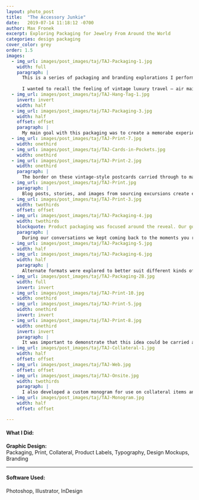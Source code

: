 ```yaml
---
layout: photo_post
title:  "The Accessory Junkie"
date:   2019-07-14 11:18:12 -0700
author: Max Fronek
excerpt: Exploring Packaging for Jewelry From Around the World
categories: design packaging
cover_color: grey
order: 1.5
images:
  - img_url: images/post_images/taj/TAJ-Packaging-1.jpg
    width: full
    paragraph: | 
      This is a series of packaging and branding explorations I performed for The Accessory Junkie. I wanted to emphasize the traveling aspect of their brand, in which they source bespoke jewelry and accessories from artisans all over the world.
      
      I wanted to recall the feeling of vintage luxury travel — air mail postcards, stylish luggage, gifts from afar. Bright colors and gradients were added to give everything a more modern touch, and then capped off with an elegant black&nbsp;border.
  - img_url: images/post_images/taj/TAJ-Hang-Tag-1.jpg
    invert: invert
    width: half 
  - img_url: images/post_images/taj/TAJ-Packaging-3.jpg
    width: half
    offset: offset
    paragraph: |
      My main goal with this packaging was to create a memorabe experience for the customer, whether it was their first purchase or 5th. To do this, I focused in on the thought of receiving a souvenir from a friend. Every detail is magnified — the way an item is packed, the anticipation of having never seen it before, and the memories of trips past. Each item comes with a postcard showcasing where it was made and the heart and soul that went into the piece. The Accessory Junkie specializes in one-of-a-kind local art, and the packaging had to live up to it in every way.
  - img_url: images/post_images/taj/TAJ-Print-7.jpg
    width: onethird        
  - img_url: images/post_images/taj/TAJ-Cards-in-Pockets.jpg
    width: onethird
  - img_url: images/post_images/taj/TAJ-Print-2.jpg
    width: onethird
    paragraph: |
      The border on these vintage-style postcards carried through to many other elements of packaging and branding, and created a natural way fo the soft gradients of the packaging to carry through to the collateral items. Multiple postcards are included with each order, including a blank one to send along to a friend.
  - img_url: images/post_images/taj/TAJ-Print.jpg  
    paragraph: |
      Blog posts, stories, and images from sourcing excursions create enough content organically to produce a recurring quarterly magazine. Providing a high-quality item like this helps The Accessory Junkie to connect with their customers and showcase the unique pieces and experience they find on their travels.
  - img_url: images/post_images/taj/TAJ-Print-3.jpg
    width: twothirds
    offset: offset
  - img_url: images/post_images/taj/TAJ-Packaging-4.jpg
    width: twothirds
    blockquote: Product packaging was focused around the reveal. Our goal was to create an instant memory from the very first impression.
    paragraph: |
      During our conversations we kept coming back to the moments you remember when traveling, like walking through a gateway to see a new locale open up before you. That was the impression we wanted to create when opening the packaging, and in doing so struck a clear balance with the minimal, classic exterior.
  - img_url: images/post_images/taj/TAJ-Packaging-5.jpg
    width: half
  - img_url: images/post_images/taj/TAJ-Packaging-6.jpg
    width: half
    paragraph: |
      Alternate formats were explored to better suit different kinds of item, shipping costs, and the interest of repeat customers. Our solution proved easily adaptable to any format, and was able to keep the look consistent and on-brand across many material and construction options.
  - img_url: images/post_images/taj/TAJ-Packaging-2B.jpg
    width: full
    invert: invert
  - img_url: images/post_images/taj/TAJ-Print-10.jpg
    width: onethird        
  - img_url: images/post_images/taj/TAJ-Print-5.jpg
    width: onethird
    invert: invert
  - img_url: images/post_images/taj/TAJ-Print-8.jpg
    width: onethird
    invert: invert
    paragraph: |
      It was important to demonstrate that this idea could be carried across other brand elements, so I created mockups of pop-ups, ecommerce, and various collateral items.   
  - img_url: images/post_images/taj/TAJ-Collateral-1.jpg
    width: half
    offset: offset
  - img_url: images/post_images/taj/TAJ-Web.jpg
    offset: offset
  - img_url: images/post_images/taj/TAJ-Onsite.jpg
    width: twothirds
    paragraph: |
      I also developed a custom monogram for use on collateral items and other secondary items. I felt it added a much needed change from the modern, geometric main logo.
  - img_url: images/post_images/taj/TAJ-Monogram.jpg
    width: half
    offset: offset      

---
```


#### What I Did: 
**Graphic Design:**  
Packaging, Print, Collateral, Product Labels, Typography, Design Mockups, Branding

---

#### Software Used:
Photoshop, Illustrator, InDesign